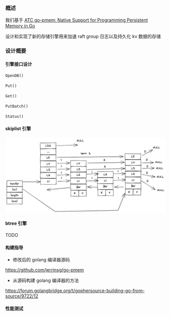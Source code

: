 ### 概述

我们基于 [ATC go-pmem: Native Support for Programming Persistent Memory in Go](https://www.usenix.org/system/files/atc20-george.pdf)

设计和实现了新的存储引擎用来加速 raft group 日志以及持久化 kv 数据的存储

### 设计概要

#### 引擎接口设计

```
OpenDB()

Put()

Get()

PutBatch()

Status()

```

#### skiplist 引擎

![skiplist](../../docs/imgs/skiplist.png)



#### btree 引擎

TODO

#### 构建指导

- 修改后的 golang 编译器源码

https://github.com/jerrinsg/go-pmem

- 从源码构建 golang 编译器的方法

https://forum.golangbridge.org/t/gophersource-building-go-from-source/9722/12

#### 性能测试
